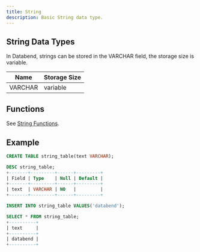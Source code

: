```yaml
---
title: String
description: Basic String data type.
---
```


## String Data Types

In Databend, strings can be stored in the VARCHAR field, the storage size is variable.

| Name     | Storage Size
| -------- | ------------
| VARCHAR  | variable

## Functions

See [String Functions](/doc/reference/functions/string-functions).


## Example

```sql
CREATE TABLE string_table(text VARCHAR);

DESC string_table;
+-------+---------+------+---------+
| Field | Type    | Null | Default |
+-------+---------+------+---------+
| text  | VARCHAR | NO   |         |
+-------+---------+------+---------+

INSERT INTO string_table VALUES('databend');

SELECT * FROM string_table;
+----------+
| text     |
+----------+
| databend |
+----------+
```
